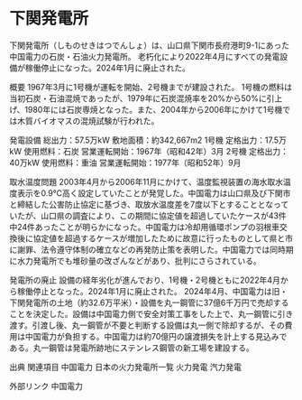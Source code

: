 # 下関発電所

下関発電所（しものせきはつでんしょ）は、山口県下関市長府港町9-1にあった中国電力の石炭・石油火力発電所。
老朽化により2022年4月にすべての発電設備が稼働停止になった。2024年1月に廃止された。

概要
1967年3月に1号機が運転を開始、2号機までが建設された。
1号機の燃料は当初石炭・石油混焼であったが、1979年に石炭混焼率を20%から50%に引上げ、1980年には石炭専焼となった。また、2004年から2006年にかけて1号機では木質バイオマスの混焼試験が行われた。

発電設備
総出力：57.5万kW
敷地面積：約342,667m2
1号機
定格出力：17.5万kW
使用燃料：石炭
営業運転開始：1967年（昭和42年）3月
2号機
定格出力：40万kW
使用燃料：重油
営業運転開始：1977年（昭和52年）9月

取水温度問題
2003年4月から2006年11月にかけて、温度監視装置の海水取水温度表示を0.9℃高く設定していたことが発覚した。中国電力は山口県及び下関市と締結した公害防止協定に基づき、取放水温度差を7度以下とすることとなっていたが、山口県の調査により、この期間に協定値を超過していたケースが43件中24件あったことが明らかになった。中国電力は冷却用循環ポンプの羽根車交換後に協定値を超過するケースが増加したために故意に行ったものとして県と市に謝罪、法令遵守体制の確立などの再発防止策を表明した。中国電力では同時期に水力発電所でも堆砂量の改ざんなどがあり、批判にさらされている。

発電所の廃止
設備の経年劣化が進んでおり、1号機・2号機ともに2022年4月から稼働停止となった。2024年1月に廃止された。
2024年4月、中国電力は旧・下関発電所の土地（約32.6万平米）・設備を丸一鋼管に37億6千万円で売却することを決定した。設備は中国電力側で安全対策工事をした上で、丸一鋼管に引き渡す。引渡し後、丸一鋼管が不要と判断する設備は丸一側で除却するが、その費用は中国電力が負担する。中国電力は約70億円の譲渡損失を計上する見込みである。丸一鋼管は発電所跡地にステンレス鋼管の新工場を建設する。

出典
関連項目
中国電力
日本の火力発電所一覧
火力発電
汽力発電

外部リンク
中国電力